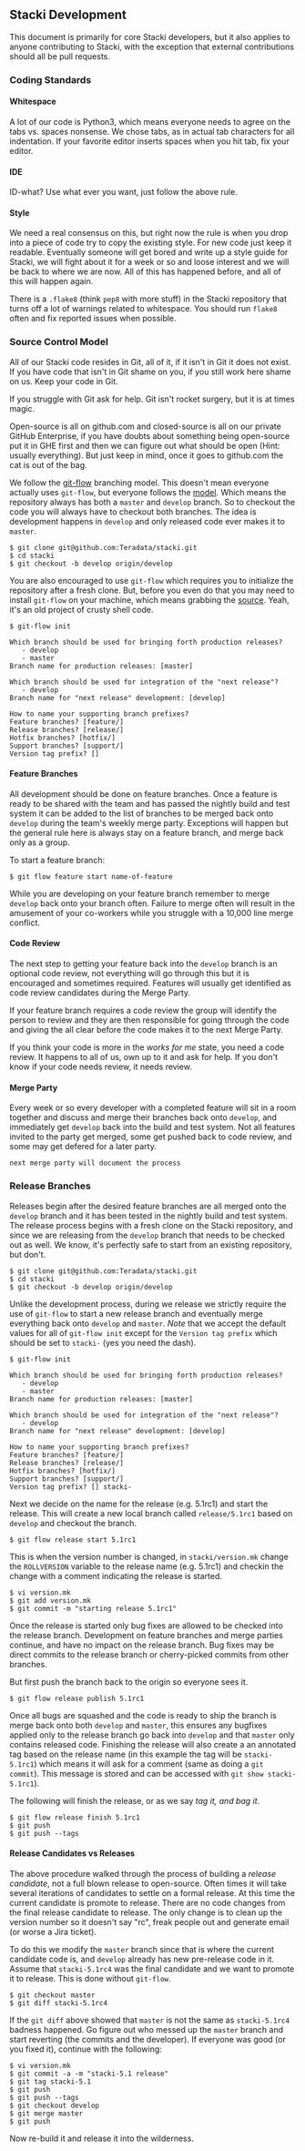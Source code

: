 ## Stacki Development

This document is primarily for core Stacki developers, but it also
applies to anyone contributing to Stacki, with the exception that
external contributions should all be pull requests.

### Coding Standards

#### Whitespace

A lot of our code is Python3, which means everyone needs to agree on
the tabs vs. spaces nonsense. We chose tabs, as in actual tab
characters for all indentation. If your favorite editor inserts
spaces when you hit tab, fix your editor.

#### IDE

ID-what? Use what ever you want, just follow the above rule.

#### Style

We need a real consensus on this, but right now the rule is when you
drop into a piece of code try to copy the existing style. For new code
just keep it readable. Eventually someone will get bored and write up
a style guide for Stacki, we will fight about it for a week or so and
loose interest and we will be back to where we are now. All of this
has happened before, and all of this will happen again.

There is a `.flake8` (think `pep8` with more stuff) in the Stacki
repository that turns off a lot of warnings related to whitespace. You
should run `flake8` often and fix reported issues when possible.

### Source Control Model

All of our Stacki code resides in Git, all of it, if it isn't in Git
it does not exist. If you have code that isn't in Git shame on you, if
you still work here shame on us. Keep your code in Git.

If you struggle with Git ask for help. Git isn't rocket surgery, but
it is at times magic.

Open-source is all on github.com and closed-source is all on our
private GitHub Enterprise, if you have doubts about something being
open-source put it in GHE first and then we can figure out what should
be open (Hint: usually everything). But just keep in mind, once it
goes to github.com the cat is out of the bag.

We follow the
[git-flow](http://nvie.com/posts/a-successful-git-branching-model)
branching model. This doesn't mean everyone actually uses `git-flow`,
but everyone follows the [model](https://danielkummer.github.io/git-flow-cheatsheet).
Which means the repository always has both a `master` and `develop`
branch. So to checkout the code you will always have to checkout both
branches. The idea is development happens in `develop` and only
released code ever makes it to `master`.

```
$ git clone git@github.com:Teradata/stacki.git
$ cd stacki
$ git checkout -b develop origin/develop
```

You are also encouraged to use `git-flow` which requires you to
initialize the repository after a fresh clone. But, before you even do
that you may need to install `git-flow` on your machine, which means
grabbing the [source](http://github.com/nvie/gitflow). Yeah, it's an
old project of crusty shell code.

```
$ git-flow init

Which branch should be used for bringing forth production releases?
   - develop
   - master
Branch name for production releases: [master]

Which branch should be used for integration of the "next release"?
   - develop
Branch name for "next release" development: [develop]

How to name your supporting branch prefixes?
Feature branches? [feature/]
Release branches? [release/]
Hotfix branches? [hotfix/]
Support branches? [support/]
Version tag prefix? []
```

#### Feature Branches

All development should be done on feature branches. Once a feature is
ready to be shared with the team and has passed the nightly build and
test system it can be added to the list of branches to be merged back
onto `develop` during the team's weekly merge party. Exceptions will
happen but the general rule here is always stay on a feature branch,
and merge back only as a group.

To start a feature branch:

```
$ git flow feature start name-of-feature
```

While you are developing on your feature branch remember to merge
`develop` back onto your branch often. Failure to merge often will
result in the amusement of your co-workers while you struggle with a
10,000 line merge conflict.

#### Code Review

The next step to getting your feature back into the `develop` branch
is an optional code review, not everything will go through this but it
is encouraged and sometimes required. Features will usually get
identified as code review candidates during the Merge Party.

If your feature branch requires a code review the group will identify
the person to review and they are then responsible for going through
the code and giving the all clear before the code makes it to the next
Merge Party.

If you think your code is more in the *works for me* state, you need a
code review. It happens to all of us, own up to it and ask for
help. If you don't know if your code needs review, it needs review.

#### Merge Party

Every week or so every developer with a completed feature will sit in
a room together and discuss and merge their branches back onto
`develop`, and immediately get `develop` back into the build and test
system. Not all features invited to the party get merged, some get
pushed back to code review, and some may get defered for a later
party.

	next merge party will document the process


### Release Branches

Releases begin after the desired feature branches are all merged onto
the `develop` branch and it has been tested in the nightly build and
test system. The release process begins with a fresh clone on the
Stacki repository, and since we are releasing from the `develop`
branch that needs to be checked out as well. We know, it's perfectly
safe to start from an existing repository, but don't.

```
$ git clone git@github.com:Teradata/stacki.git
$ cd stacki
$ git checkout -b develop origin/develop
```

Unlike the development process, during we release we strictly require
the use of `git-flow` to start a new release branch and eventually
merge everything back onto `develop` and `master`. *Note* that we
accept the default values for all of `git-flow init` except for the
`Version tag prefix` which should be set to `stacki-` (yes you need
the dash).

```
$ git-flow init

Which branch should be used for bringing forth production releases?
   - develop
   - master
Branch name for production releases: [master]

Which branch should be used for integration of the "next release"?
   - develop
Branch name for "next release" development: [develop]

How to name your supporting branch prefixes?
Feature branches? [feature/]
Release branches? [release/]
Hotfix branches? [hotfix/]
Support branches? [support/]
Version tag prefix? [] stacki-
```

Next we decide on the name for the release (e.g. 5.1rc1) and start the
release. This will create a new local branch called `release/5.1rc1`
based on `develop` and checkout the branch.

```
$ git flow release start 5.1rc1
```

This is when the version number is changed, in `stacki/version.mk`
change the `ROLLVERSION` variable to the release name (e.g. 5.1rc1)
and checkin the change with a comment indicating the release is started.

```
$ vi version.mk
$ git add version.mk
$ git commit -m "starting release 5.1rc1"
```

Once the release is started only bug fixes are allowed to be checked
into the release branch. Development on feature branches and merge
parties continue, and have no impact on the release branch. Bug fixes
may be direct commits to the release branch or cherry-picked commits
from other branches.

But first push the branch back to the origin so everyone sees it.

```
$ git flow release publish 5.1rc1
```

Once all bugs are squashed and the code is ready to ship the
branch is merge back onto both `develop` and `master`, this ensures
any bugfixes applied only to the release branch go back into `develop`
and that `master` only contains released code. Finishing the release
will also create a an annotated tag based on the release name (in this
example the tag will be `stacki-5.1rc1`) which means it will ask for a
comment (same as doing a `git commit`). This message is stored and can
be accessed with `git show stacki-5.1rc1`).

The following will finish the release, or as we say *tag it, and bag it*.

```
$ git flow release finish 5.1rc1
$ git push
$ git push --tags
```

#### Release Candidates vs Releases

The above procedure walked through the process of building a *release
candidate*, not a full blown release to open-source. Often times it
will take several iterations of candidates to settle on a formal
release. At this time the current candidate is promote to
release. There are no code changes from the final release candidate to
release. The only change is to clean up the version number so it
doesn't say "rc", freak people out and generate email (or worse a Jira
ticket).

To do this we modify the `master` branch since that is where the
current candidate code is, and `develop` already has new pre-release
code in it.  Assume that `stacki-5.1rc4` was the final candidate and
we want to promote it to release. This is done without `git-flow`.

```
$ git checkout master
$ git diff stacki-5.1rc4
```

If the `git diff` above showed that `master` is not the same as
`stacki-5.1rc4` badness happened. Go figure out who messed up the
`master` branch and start reverting (the commits and the
developer). If everyone was good (or you fixed it), continue with the
following:

```
$ vi version.mk
$ git commit -a -m "stacki-5.1 release"
$ git tag stacki-5.1
$ git push
$ git push --tags
$ git checkout develop
$ git merge master
$ git push
```

Now re-build it and release it into the wilderness.










